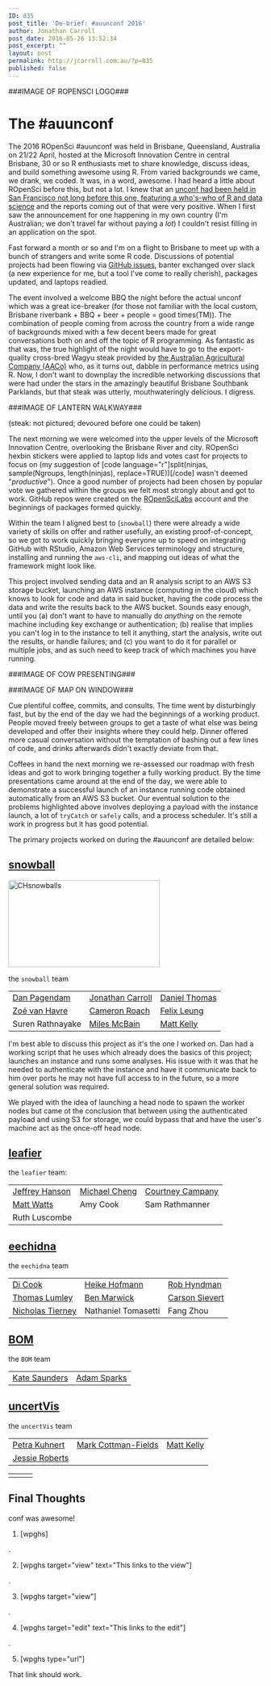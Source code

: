 ```yaml
---
ID: 835
post_title: 'De-brief: #auunconf 2016'
author: Jonathan Carroll
post_date: 2016-05-26 13:52:34
post_excerpt: ""
layout: post
permalink: http://jcarroll.com.au/?p=835
published: false
---
```

###IMAGE OF ROPENSCI LOGO###

<h1>The #auunconf</h1> 

The 2016 ROpenSci #auunconf was held in Brisbane, Queensland, Australia on 21/22
April, hosted at the Microsoft Innovation Centre in central Brisbane, 30 or so R
enthusiasts met to share knowledge, discuss ideas, and build something awesome
using R. From varied backgrounds we came, we drank, we coded. It was, in a word,
awesome. I had heard a little about ROpenSci before this, but not a lot. I knew
that an <a href="http://unconf16.ropensci.org/#participants">unconf had been
held in San Francisco not long before this one, featuring a who's-who of R and
data science</a> and the reports coming out of that were very positive. When I
first saw the announcement for one happening in my own country (I'm Australian;
we don't travel far without paying a *lot*) I couldn't resist filling in an
application on the spot.

Fast forward a month or so and I'm on a flight to Brisbane to meet up with a
bunch of strangers and write some R code. Discussions of potential projects had
been flowing via <a href="https://github.com/ropensci/auunconf/issues">GitHub
issues</a>, banter exchanged over slack (a new experience for me, but a tool
I've come to really cherish), packages updated, and laptops readied.

The event involved a welcome BBQ the night before the actual unconf which was a
great ice-breaker (for those not familiar with the local custom, Brisbane
riverbank + BBQ + beer + people = good times(TM)). The combination of people
coming from across the country from a wide range of backgrounds mixed with a few
decent beers made for great conversations both on and off the topic of R
programming. As fantastic as that was, the true highlight of the night would
have to go to the export-quality cross-bred Wagyu steak provided
by <a href="http://www.aaco.com.au/operations/branded-beef/">the Australian
Agricultural Company (AACo)</a> who, as it turns out, dabble in performance
metrics using R. Now, I don't want to downplay the incredible networking
discussions that were had under the stars in the amazingly beautiful Brisbane
Southbank Parklands, but that steak was utterly, mouthwateringly delicious. I
digress.

###IMAGE OF LANTERN WALKWAY###

(steak: not pictured; devoured before one could be taken)

The next morning we were welcomed into the upper levels of the Microsoft
Innovation Centre, overlooking the Brisbane River and city. ROpenSci hexbin
stickers were applied to laptop lids and votes cast for projects to focus on (my
suggestion of [code language="r"]split(ninjas, sample(Ngroups, length(ninjas),
replace=TRUE))[/code] wasn't deemed "_productive_"). Once a good number of
projects had been chosen by popular vote we gathered within the groups we felt
most strongly about and got to work. GitHub repos were created on
the <a href="https://github.com/ropenscilabs">ROpenSciLabs</a> account and the
beginnings of packages formed quickly.

Within the team I aligned best to (<code>snowball</code>) there were already a
wide variety of skills on offer and rather usefully, an existing
proof-of-concept, so we got to work quickly bringing everyone up to speed on
integrating GitHub with RStudio, Amazon Web Services terminology and structure,
installing and running the <code>aws-cli</code>, and mapping out ideas of what
the framework might look like. 

This project involved sending data and an R analysis script to an AWS S3 storage
bucket, launching an AWS instance (computing in the cloud) which knows to look
for code and data in said bucket, having the code process the data and write the
results back to the AWS bucket. Sounds easy enough, until you (a) don't want to
have to manually do *anything* on the remote machine including key exchange or
authentication; (b) realise that implies you can't log in to the instance to
tell it anything, start the analysis, write out the results, or handle failures;
and (c) you want to do it for parallel or multiple jobs, and as such need to
keep track of which machines you have running. 

###IMAGE OF COW PRESENTING###

###IMAGE OF MAP ON WINDOW###

Cue plentiful coffee, commits, and consults. The time went by disturbingly fast,
but by the end of the day we had the beginnings of a working product. People
moved freely between groups to get a taste of what else was being developed and
offer their insights where they could help. Dinner offered more casual
conversation without the temptation of bashing out a few lines of code, and
drinks afterwards didn't exactly deviate from that.

Coffees in hand the next morning we re-assessed our roadmap with fresh ideas and
got to work bringing together a fully working product. By the time presentations
came around at the end of the day, we were able to demonstrate a successful
launch of an instance running code obtained automatically from an AWS S3
bucket. Our eventual solution to the problems highlighted above involves
deploying a payload with the instance launch, a lot of <code>tryCatch</code>
or <code>safely</code> calls, and a process scheduler. It's still a work in
progress but it has good potential.

The primary projects worked on during the #auunconf are detailed below:

<h2><a href="https://github.com/ropenscilabs/snowball" target="_blank">snowball</a></h2>

<a href="http://jcarroll.com.au/wp-content/uploads/2016/05/CHsnowballs.gif"><img src="http://jcarroll.com.au/wp-content/uploads/2016/05/CHsnowballs-300x173.gif" alt="CHsnowballs" width="300" height="173" class="alignnone size-medium wp-image-845" /></a>

the <code>snowball</code> team
<table width="100%">
   <tr>
      <td><a href="https://github.com/dpagendam" target="_blank">Dan Pagendam</a></td>
      <td><a href="https://github.com/jonocarroll" target="_blank">Jonathan Carroll</a></td>
      <td><a href="https://github.com/daniel-t" target="_blank">Daniel Thomas</a></td>
   </tr>
   <tr>
      <td><a href="https://github.com/zoevanhavre/" target="_blank">Zoé van Havre</a></td>
      <td><a href="https://github.com/camroach87/" target="_blank">Cameron Roach</a></td>
      <td><a href="https://github.com/felixleungsc" target="_blank">Felix Leung</a></td>
   </tr>
      <td>Suren Rathnayake</td>
      <td><a href="https://github.com/MilesMcBain" target="_blank">Miles McBain</a></td>
      <td><a href="https://github.com/mattyjkelly" target="_blank">Matt Kelly</a></td>
   </tr>
</table>

I'm best able to discuss this project as it's the one I worked on. Dan had a
working script that he uses which already does the basics of this project;
launches an instance and runs some analyses. His issue with it was that he
needed to authenticate with the instance and have it communicate back to him
over ports he may not have full access to in the future, so a more general
solution was required.

We played with the idea of launching a head node to spawn the worker nodes but
came ot the conclusion that between using the authenticated payload and using S3
for storage, we could bypass that and have the user's machine act as the
once-off head node.


<h2><a href="https://github.com/ropenscilabs/leafier" target="_blank">leafier</a></h2>
the <code>leafier</code> team:
<table width="100%">
   <tr>
      <td><a href="https://github.com/paleo13" target="_blank">Jeffrey Hanson</a></td>
      <td><a href="https://github.com/michaelcheng429" target="_blank">Michael Cheng</a></td>
      <td><a href="https://github.com/CourtneyCampany" target="_blank">Courtney Campany</a></td>
   </tr>
   <tr>
      <td><a href="https://github.com/mattwatts" target="_blank">Matt Watts</a></td>
      <td>Amy Cook</td>
      <td>Sam Rathmanner</td>
   </tr>
   <tr>
      <td>Ruth Luscombe</td>
      <td></td>
      <td></td>
   </tr>
</table>

<h2><a href="https://github.com/ropenscilabs/eechidna" target="_blank">eechidna</a></h2>
the <code>eechidna</code> team
<table>                                                                                                                                                                          
   <tr>                                                                                                                                                                             
      <td><a href="https://github.com/dicook" target="_blank">Di Cook</a></td>                                                                                                       
      <td><a href="https://github.com/heike" target="_blank">Heike Hofmann</a></td>                                                                                                  
      <td><a href="https://github.com/robjhyndman" target="_blank">Rob Hyndman</a></td>                                                                                              
   </tr>                                                                                                                                                                            
   <tr>                                                                                                                                                                             
      <td><a href="https://github.com/tslumley" target="_blank">Thomas Lumley</a></td>                                                                                               
      <td><a href="https://github.com/benmarwick" target="_blank">Ben Marwick</a></td>                                                                                               
      <td><a href="https://github.com/cpsievert" target="_blank">Carson Sievert</a></td>                                                                                             
   </tr>                                                                                                                                                                            
   <tr>                                                                                                                                                                             
      <td><a href="https://github.com/njtierney" target="_blank">Nicholas Tierney</a></td>                                                                                           
      <td>Nathaniel Tomasetti</td>                                                                                                                                                   
      <td>Fang Zhou</td>                                                                                                                                                             
   </tr>                                                                                                                                                                            
</table>        

<h2><a href="https://github.com/saundersk1/auunconf16/blob/master/Vignette%20BoM.Rmd" target="_blank">BOM</a></h2>
the <code>BOM</code> team
<table>
   <tr>
      <td><a href="https://github.com/saundersk1" target="_blank">Kate Saunders</a></td>
      <td><a href="https://github.com/adamhsparks/" target="_blank">Adam Sparks</a></td>
   </tr>
</table>

<h2><a href="https://github.com/ropenscilabs/uncertVis" target="_blank">uncertVis</a></h2>
the <code>uncertVis</code> team
<table>
   <tr>
      <td><a href="https://github.com/petrakuhnert" target="_blank">Petra Kuhnert</a></td>
      <td><a href="https://github.com/cofiem" target="_blank">Mark Cottman-Fields</a></td>
      <td><a href="https://github.com/mattyjkelly" target="_blank">Matt Kelly</a></td>
   </tr>
   <tr>
      <td><a href="https://github.com/jesse-jesse" target="_blank">Jessie Roberts</a></td>
      <td></td>
      <td></td>
   </tr>
</table>

<table>
   <tr>
      <td></td>
      <td></td>
      <td></td>
   </tr>
</table>



<h2>Final Thoughts</h2>
conf was awesome!

1. [wpghs]

.

2. [wpghs target="view" text="This links to the view"]

.

3. [wpghs target="view"]

.

4. [wpghs target="edit" text="This links to the edit"]

.

5. [wpghs type="url"]

That link should work.